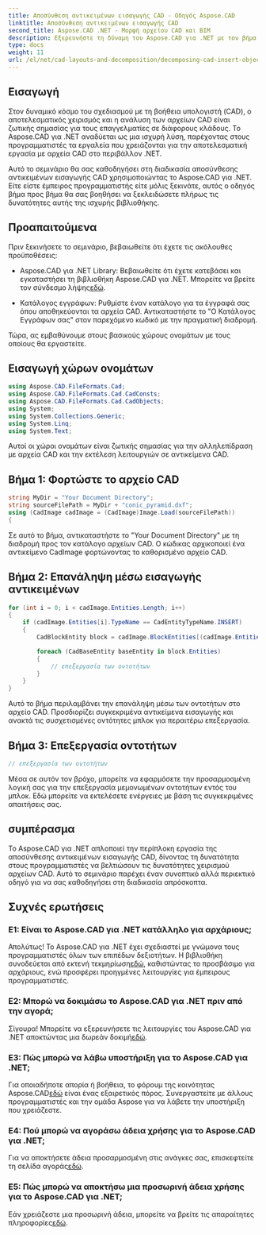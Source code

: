 ```yaml
---
title: Αποσύνθεση αντικειμένων εισαγωγής CAD - Οδηγός Aspose.CAD
linktitle: Αποσύνθεση αντικειμένων εισαγωγής CAD
second_title: Aspose.CAD .NET - Μορφή αρχείου CAD και BIM
description: Εξερευνήστε τη δύναμη του Aspose.CAD για .NET με τον βήμα προς βήμα οδηγό μας για την αποσύνθεση αντικειμένων εισαγωγής CAD.
type: docs
weight: 11
url: /el/net/cad-layouts-and-decomposition/decomposing-cad-insert-objects/
---
```

## Εισαγωγή

Στον δυναμικό κόσμο του σχεδιασμού με τη βοήθεια υπολογιστή (CAD), ο αποτελεσματικός χειρισμός και η ανάλυση των αρχείων CAD είναι ζωτικής σημασίας για τους επαγγελματίες σε διάφορους κλάδους. Το Aspose.CAD για .NET αναδύεται ως μια ισχυρή λύση, παρέχοντας στους προγραμματιστές τα εργαλεία που χρειάζονται για την αποτελεσματική εργασία με αρχεία CAD στο περιβάλλον .NET.

Αυτό το σεμινάριο θα σας καθοδηγήσει στη διαδικασία αποσύνθεσης αντικειμένων εισαγωγής CAD χρησιμοποιώντας το Aspose.CAD για .NET. Είτε είστε έμπειρος προγραμματιστής είτε μόλις ξεκινάτε, αυτός ο οδηγός βήμα προς βήμα θα σας βοηθήσει να ξεκλειδώσετε πλήρως τις δυνατότητες αυτής της ισχυρής βιβλιοθήκης.

## Προαπαιτούμενα

Πριν ξεκινήσετε το σεμινάριο, βεβαιωθείτε ότι έχετε τις ακόλουθες προϋποθέσεις:

-  Aspose.CAD για .NET Library: Βεβαιωθείτε ότι έχετε κατεβάσει και εγκαταστήσει τη βιβλιοθήκη Aspose.CAD για .NET. Μπορείτε να βρείτε τον σύνδεσμο λήψης[εδώ](https://releases.aspose.com/cad/net/).

- Κατάλογος εγγράφων: Ρυθμίστε έναν κατάλογο για τα έγγραφά σας όπου αποθηκεύονται τα αρχεία CAD. Αντικαταστήστε το "Ο Κατάλογος Εγγράφων σας" στον παρεχόμενο κωδικό με την πραγματική διαδρομή.

Τώρα, ας εμβαθύνουμε στους βασικούς χώρους ονομάτων με τους οποίους θα εργαστείτε.

## Εισαγωγή χώρων ονομάτων

```csharp
using Aspose.CAD.FileFormats.Cad;
using Aspose.CAD.FileFormats.Cad.CadConsts;
using Aspose.CAD.FileFormats.Cad.CadObjects;
using System;
using System.Collections.Generic;
using System.Linq;
using System.Text;
```

Αυτοί οι χώροι ονομάτων είναι ζωτικής σημασίας για την αλληλεπίδραση με αρχεία CAD και την εκτέλεση λειτουργιών σε αντικείμενα CAD.

## Βήμα 1: Φορτώστε το αρχείο CAD

```csharp
string MyDir = "Your Document Directory";
string sourceFilePath = MyDir + "conic_pyramid.dxf";
using (CadImage cadImage = (CadImage)Image.Load(sourceFilePath))
{
```

Σε αυτό το βήμα, αντικαταστήστε το "Your Document Directory" με τη διαδρομή προς τον κατάλογο αρχείων CAD. Ο κώδικας αρχικοποιεί ένα αντικείμενο CadImage φορτώνοντας το καθορισμένο αρχείο CAD.

## Βήμα 2: Επανάληψη μέσω εισαγωγής αντικειμένων

```csharp
for (int i = 0; i < cadImage.Entities.Length; i++)
{
    if (cadImage.Entities[i].TypeName == CadEntityTypeName.INSERT)
    {
        CadBlockEntity block = cadImage.BlockEntities[(cadImage.Entities[i] as CadInsertObject).Name];

        foreach (CadBaseEntity baseEntity in block.Entities)
        {
            // επεξεργασία των οντοτήτων
        }
    }
}
```

Αυτό το βήμα περιλαμβάνει την επανάληψη μέσω των οντοτήτων στο αρχείο CAD. Προσδιορίζει συγκεκριμένα αντικείμενα εισαγωγής και ανακτά τις συσχετισμένες οντότητες μπλοκ για περαιτέρω επεξεργασία.

## Βήμα 3: Επεξεργασία οντοτήτων

```csharp
// επεξεργασία των οντοτήτων
```

Μέσα σε αυτόν τον βρόχο, μπορείτε να εφαρμόσετε την προσαρμοσμένη λογική σας για την επεξεργασία μεμονωμένων οντοτήτων εντός του μπλοκ. Εδώ μπορείτε να εκτελέσετε ενέργειες με βάση τις συγκεκριμένες απαιτήσεις σας.

## συμπέρασμα

Το Aspose.CAD για .NET απλοποιεί την περίπλοκη εργασία της αποσύνθεσης αντικειμένων εισαγωγής CAD, δίνοντας τη δυνατότητα στους προγραμματιστές να βελτιώσουν τις δυνατότητες χειρισμού αρχείων CAD. Αυτό το σεμινάριο παρέχει έναν συνοπτικό αλλά περιεκτικό οδηγό για να σας καθοδηγήσει στη διαδικασία απρόσκοπτα.

## Συχνές ερωτήσεις

### Ε1: Είναι το Aspose.CAD για .NET κατάλληλο για αρχάριους;

 Απολύτως! Το Aspose.CAD για .NET έχει σχεδιαστεί με γνώμονα τους προγραμματιστές όλων των επιπέδων δεξιοτήτων. Η βιβλιοθήκη συνοδεύεται από εκτενή τεκμηρίωση[εδώ](https://reference.aspose.com/cad/net/), καθιστώντας το προσβάσιμο για αρχάριους, ενώ προσφέρει προηγμένες λειτουργίες για έμπειρους προγραμματιστές.

### Ε2: Μπορώ να δοκιμάσω το Aspose.CAD για .NET πριν από την αγορά;

 Σίγουρα! Μπορείτε να εξερευνήσετε τις λειτουργίες του Aspose.CAD για .NET αποκτώντας μια δωρεάν δοκιμή[εδώ](https://releases.aspose.com/).

### Ε3: Πώς μπορώ να λάβω υποστήριξη για το Aspose.CAD για .NET;

 Για οποιαδήποτε απορία ή βοήθεια, το φόρουμ της κοινότητας Aspose.CAD[εδώ](https://forum.aspose.com/c/cad/19) είναι ένας εξαιρετικός πόρος. Συνεργαστείτε με άλλους προγραμματιστές και την ομάδα Aspose για να λάβετε την υποστήριξη που χρειάζεστε.

### Ε4: Πού μπορώ να αγοράσω άδεια χρήσης για το Aspose.CAD για .NET;

Για να αποκτήσετε άδεια προσαρμοσμένη στις ανάγκες σας, επισκεφτείτε τη σελίδα αγοράς[εδώ](https://purchase.aspose.com/buy).

### Ε5: Πώς μπορώ να αποκτήσω μια προσωρινή άδεια χρήσης για το Aspose.CAD για .NET;

 Εάν χρειάζεστε μια προσωρινή άδεια, μπορείτε να βρείτε τις απαραίτητες πληροφορίες[εδώ](https://purchase.aspose.com/temporary-license/).
